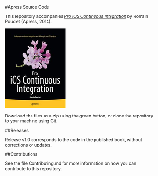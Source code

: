 #Apress Source Code

This repository accompanies [*Pro iOS Continuous Integration*](http://www.apress.com/9781484201251) by Romain Pouclet (Apress, 2014).

![Cover image](9781484201251.jpg)

Download the files as a zip using the green button, or clone the repository to your machine using Git.

##Releases

Release v1.0 corresponds to the code in the published book, without corrections or updates.

##Contributions

See the file Contributing.md for more information on how you can contribute to this repository.
